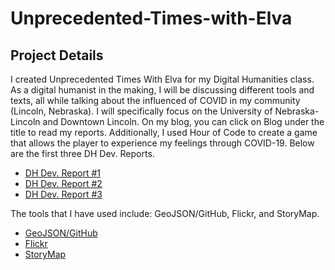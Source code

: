 # Unprecedented-Times-with-Elva

## Project Details 

I created Unprecedented Times With Elva for my Digital Humanities class. As a digital humanist in the making, I will be discussing different tools and texts, all while talking about the influenced of COVID in my community (Lincoln, Nebraska). I will specifically focus on the University of Nebraska- Lincoln and Downtown Lincoln. On my blog, you can click on Blog under the title to read my reports. Additionally, I used Hour of Code to create a game that allows the player to experience my feelings through COVID-19. Below are the first three DH Dev. Reports.

- [DH Dev. Report #1](https://emorenodelrio477.wordpress.com/2020/10/17/dh-dev-report-1/)
- [DH Dev. Report #2](https://emorenodelrio477.wordpress.com/2020/10/17/dh-dev-report-2/)
- [DH Dev. Report #3](https://emorenodelrio477.wordpress.com/2020/10/17/dh-dev-report-3/)

The tools that I have used include: GeoJSON/GitHub, Flickr, and StoryMap.
- [GeoJSON/GitHub](https://emoreno14.github.io/geojson_demo/)
- [Flickr](https://www.flickr.com/photos/190007611@N04/sets/72157716054666967/)
- [StoryMap](https://uploads.knightlab.com/storymapjs/2df187068b51adf28fa207278267a7b2/dev-report-6-images-and-metadata/draft.html) 


